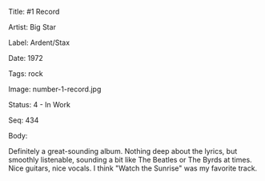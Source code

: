Title:  #1 Record

Artist: Big Star

Label:  Ardent/Stax

Date:   1972

Tags:   rock

Image:  number-1-record.jpg

Status: 4 - In Work

Seq:    434

Body: 

Definitely a great-sounding album. Nothing deep about the lyrics, but smoothly listenable, sounding a bit like The Beatles or The Byrds at times. Nice guitars, nice vocals. I think "Watch the Sunrise" was my favorite track. 
